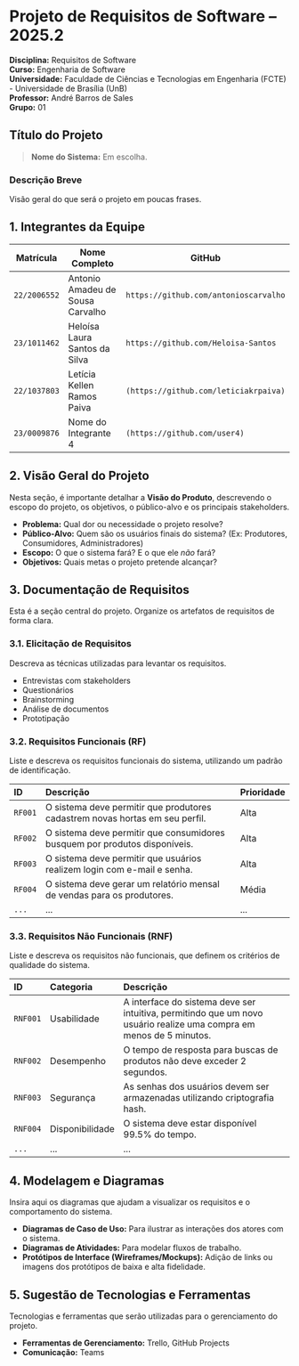 # Projeto de Requisitos de Software – 2025.2

**Disciplina:** Requisitos de Software  
**Curso:** Engenharia de Software  
**Universidade:** Faculdade de Ciências e Tecnologias em Engenharia (FCTE) - Universidade de Brasília (UnB)  
**Professor:** André Barros de Sales  
**Grupo:** 01

## Título do Projeto

> **Nome do Sistema:** Em escolha.

### Descrição Breve

Visão geral do que será o projeto em poucas frases.

## 1. Integrantes da Equipe

| Matrícula    | Nome Completo                       | GitHub                                          |
| ------------ | ----------------------------------  | ----------------------------------------------- |
| `22/2006552` | Antonio Amadeu de Sousa Carvalho    | `https://github.com/antonioscarvalho`           |
| `23/1011462` | Heloísa Laura Santos da Silva       | `https://github.com/Heloisa-Santos`             |
| `22/1037803` | Letícia Kellen Ramos Paiva          | `(https://github.com/leticiakrpaiva)`           |
| `23/0009876` | Nome do Integrante 4                | `(https://github.com/user4)`                    |

## 2. Visão Geral do Projeto

Nesta seção, é importante detalhar a **Visão do Produto**, descrevendo o escopo do projeto, os objetivos, o público-alvo e os principais stakeholders.

- **Problema:** Qual dor ou necessidade o projeto resolve?
- **Público-Alvo:** Quem são os usuários finais do sistema? (Ex: Produtores, Consumidores, Administradores)
- **Escopo:** O que o sistema fará? E o que ele *não* fará?
- **Objetivos:** Quais metas o projeto pretende alcançar?

## 3. Documentação de Requisitos

Esta é a seção central do projeto. Organize os artefatos de requisitos de forma clara.

### 3.1. Elicitação de Requisitos

Descreva as técnicas utilizadas para levantar os requisitos.
- Entrevistas com stakeholders
- Questionários
- Brainstorming
- Análise de documentos
- Prototipação

### 3.2. Requisitos Funcionais (RF)

Liste e descreva os requisitos funcionais do sistema, utilizando um padrão de identificação.

| ID    | Descrição                                                                      | Prioridade |
| :---- | :------------------------------------------------------------------------------- | :--------- |
| `RF001` | O sistema deve permitir que produtores cadastrem novas hortas em seu perfil.     | Alta       |
| `RF002` | O sistema deve permitir que consumidores busquem por produtos disponíveis.      | Alta       |
| `RF003` | O sistema deve permitir que usuários realizem login com e-mail e senha.         | Alta       |
| `RF004` | O sistema deve gerar um relatório mensal de vendas para os produtores.          | Média      |
| `...`   | ...                                                                              | ...        |

### 3.3. Requisitos Não Funcionais (RNF)

Liste e descreva os requisitos não funcionais, que definem os critérios de qualidade do sistema.

| ID    | Categoria      | Descrição                                                                  |
| :---- | :------------- | :------------------------------------------------------------------------- |
| `RNF001`| Usabilidade    | A interface do sistema deve ser intuitiva, permitindo que um novo usuário realize uma compra em menos de 5 minutos. |
| `RNF002`| Desempenho     | O tempo de resposta para buscas de produtos não deve exceder 2 segundos.   |
| `RNF003`| Segurança      | As senhas dos usuários devem ser armazenadas utilizando criptografia hash. |
| `RNF004`| Disponibilidade| O sistema deve estar disponível 99.5% do tempo.                            |
| `...`   | ...            | ...                                                                        |

## 4. Modelagem e Diagramas

Insira aqui os diagramas que ajudam a visualizar os requisitos e o comportamento do sistema.

- **Diagramas de Caso de Uso:** Para ilustrar as interações dos atores com o sistema.
- **Diagramas de Atividades:** Para modelar fluxos de trabalho.
- **Protótipos de Interface (Wireframes/Mockups):** Adição de links ou imagens dos protótipos de baixa e alta fidelidade.

## 5. Sugestão de Tecnologias e Ferramentas

Tecnologias e ferramentas que serão utilizadas para o gerenciamento do projeto.

- **Ferramentas de Gerenciamento:** Trello, GitHub Projects
- **Comunicação:** Teams
